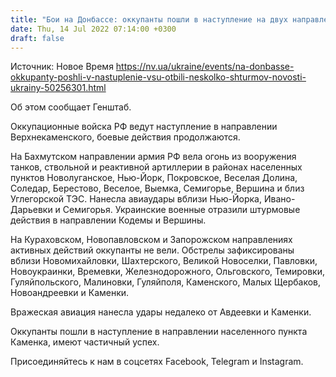 ```yaml
---
title: "Бои на Донбассе: оккупанты пошли в наступление на двух направлениях, ВСУ отбили несколько штурмов"
date: Thu, 14 Jul 2022 07:14:00 +0300
draft: false
---
```

Источник: Новое Время https://nv.ua/ukraine/events/na-donbasse-okkupanty-poshli-v-nastuplenie-vsu-otbili-neskolko-shturmov-novosti-ukrainy-50256301.html


Об этом сообщает Генштаб.

Оккупационные войска РФ ведут наступление в направлении Верхнекаменского, боевые действия продолжаются.

На Бахмутском направлении армия РФ вела огонь из вооружения танков, ствольной и реактивной артиллерии в районах населенных пунктов Новолуганское, Нью-Йорк, Покровское, Веселая Долина, Соледар, Берестово, Веселое, Выемка, Семигорье, Вершина и близ Углегорской ТЭС. Нанесла авиаудары вблизи Нью-Йорка, Ивано-Дарьевки и Семигорья. Украинские военные отразили штурмовые действия в направлении Кодемы и Вершины.

На Кураховском, Новопавловском и Запорожском направлениях активных действий оккупанты не вели. Обстрелы зафиксированы вблизи Новомихайловки, Шахтерского, Великой Новоселки, Павловки, Новоукраинки, Времевки, Железнодорожного, Ольговского, Темировки, Гуляйпольского, Малиновки, Гуляйполя, Каменского, Малых Щербаков, Новоандреевки и Каменки.

Вражеская авиация нанесла удары недалеко от Авдеевки и Каменки.

Оккупанты пошли в наступление в направлении населенного пункта Каменка, имеют частичный успех.

Присоединяйтесь к нам в соцсетях Facebook, Telegram и Instagram.
